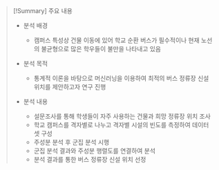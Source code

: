 > [!Summary] 주요 내용 
> + 분석 배경
>   + 캠퍼스 특성상 건물 이동에 있어 학교 순환 버스가 필수적이나 현재 노선의 불균형으로 많은 학우들이 불만을 나타내고 있음
> 
> + 분석 목적
>   + 통계적 이론을 바탕으로 머신러닝을 이용하여 최적의 버스 정류장 신설 위치를 제안하고자 연구 진행
>
> + 분석 내용
>   + 설문조사를 통해 학생들이 자주 사용하는 건물과 희망 정류장 위치 조사
>   +  학교 캠퍼스를 격자별로 나누고 격자별 시설의 빈도를 측정하여 데이터셋 구성
>   + 주성분 분석 후 군집 분석 시행
>   + 군집 분석 결과와 주성분 행렬도를 연결하여 분석
>   + 분석 결과를 통한 버스 정류장 신설 위치 선정
